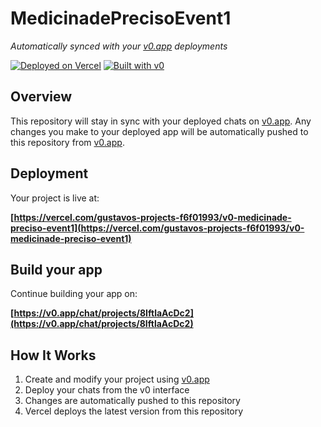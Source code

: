# MedicinadePrecisoEvent1

*Automatically synced with your [v0.app](https://v0.app) deployments*

[![Deployed on Vercel](https://img.shields.io/badge/Deployed%20on-Vercel-black?style=for-the-badge&logo=vercel)](https://vercel.com/gustavos-projects-f6f01993/v0-medicinade-preciso-event1)
[![Built with v0](https://img.shields.io/badge/Built%20with-v0.app-black?style=for-the-badge)](https://v0.app/chat/projects/8IftlaAcDc2)

## Overview

This repository will stay in sync with your deployed chats on [v0.app](https://v0.app).
Any changes you make to your deployed app will be automatically pushed to this repository from [v0.app](https://v0.app).

## Deployment

Your project is live at:

**[https://vercel.com/gustavos-projects-f6f01993/v0-medicinade-preciso-event1](https://vercel.com/gustavos-projects-f6f01993/v0-medicinade-preciso-event1)**

## Build your app

Continue building your app on:

**[https://v0.app/chat/projects/8IftlaAcDc2](https://v0.app/chat/projects/8IftlaAcDc2)**

## How It Works

1. Create and modify your project using [v0.app](https://v0.app)
2. Deploy your chats from the v0 interface
3. Changes are automatically pushed to this repository
4. Vercel deploys the latest version from this repository
